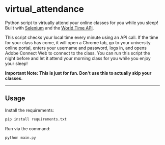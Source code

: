 # virtual_attendance  

Python script to virtually attend your online classes for you while you sleep! Built with [Selenium](https://selenium-python.readthedocs.io/) 
and the [World Time API](http://worldtimeapi.org/).

This script checks your local time every minute using an API call. If the time for your class has come, it will open a Chrome tab, go to your university online portal,
enters your username and password, logs in, and opens Adobe Connect Web to connect to the class. You can run this script the night before and let it attend your morning class for 
you while you enjoy your sleep!

**Important Note: This is just for fun. Don't use this to actually skip your classes.**

----------------------------------------
## Usage
Install the requirements:
```sh
pip install requirements.txt
```
Run via the command:
```sh
python main.py
```
